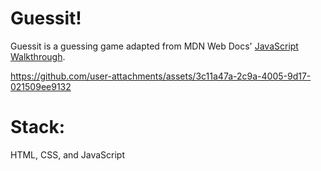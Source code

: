 # Guessit!

Guessit is a guessing game adapted from MDN Web Docs' [JavaScript Walkthrough](https://developer.mozilla.org/en-US/docs/Learn_web_development/Core/Scripting/A_first_splash).

https://github.com/user-attachments/assets/3c11a47a-2c9a-4005-9d17-021509ee9132

# Stack:

HTML, CSS, and JavaScript

